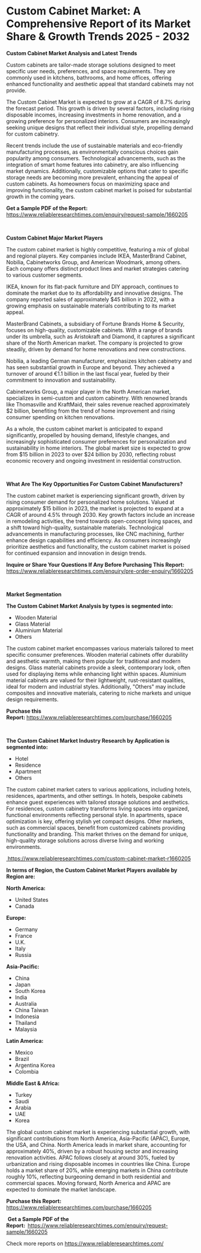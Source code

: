 <p><h1>Custom Cabinet Market: A Comprehensive Report of its Market Share & Growth Trends 2025 - 2032</h1></p><p><strong>Custom Cabinet Market Analysis and Latest Trends</strong></p>
<p><p>Custom cabinets are tailor-made storage solutions designed to meet specific user needs, preferences, and space requirements. They are commonly used in kitchens, bathrooms, and home offices, offering enhanced functionality and aesthetic appeal that standard cabinets may not provide. </p><p>The Custom Cabinet Market is expected to grow at a CAGR of 8.7% during the forecast period. This growth is driven by several factors, including rising disposable incomes, increasing investments in home renovation, and a growing preference for personalized interiors. Consumers are increasingly seeking unique designs that reflect their individual style, propelling demand for custom cabinetry.</p><p>Recent trends include the use of sustainable materials and eco-friendly manufacturing processes, as environmentally conscious choices gain popularity among consumers. Technological advancements, such as the integration of smart home features into cabinetry, are also influencing market dynamics. Additionally, customizable options that cater to specific storage needs are becoming more prevalent, enhancing the appeal of custom cabinets. As homeowners focus on maximizing space and improving functionality, the custom cabinet market is poised for substantial growth in the coming years.</p></p>
<p><strong>Get a Sample PDF of the Report:&nbsp;</strong> <a href="https://www.reliableresearchtimes.com/enquiry/request-sample/1660205?utm_campaign=2310&utm_medium=2&utm_source=Github&utm_content=ia&utm_term=08022025&utm_id=custom-cabinet">https://www.reliableresearchtimes.com/enquiry/request-sample/1660205</a></p>
<p>&nbsp;</p>
<p><strong>Custom Cabinet Major Market Players</strong></p>
<p><p>The custom cabinet market is highly competitive, featuring a mix of global and regional players. Key companies include IKEA, MasterBrand Cabinet, Nobilia, Cabinetworks Group, and American Woodmark, among others. Each company offers distinct product lines and market strategies catering to various customer segments.</p><p>IKEA, known for its flat-pack furniture and DIY approach, continues to dominate the market due to its affordability and innovative designs. The company reported sales of approximately $45 billion in 2022, with a growing emphasis on sustainable materials contributing to its market appeal.</p><p>MasterBrand Cabinets, a subsidiary of Fortune Brands Home & Security, focuses on high-quality, customizable cabinets. With a range of brands under its umbrella, such as Aristokraft and Diamond, it captures a significant share of the North American market. The company is projected to grow steadily, driven by demand for home renovations and new constructions.</p><p>Nobilia, a leading German manufacturer, emphasizes kitchen cabinetry and has seen substantial growth in Europe and beyond. They achieved a turnover of around €1.1 billion in the last fiscal year, fueled by their commitment to innovation and sustainability.</p><p>Cabinetworks Group, a major player in the North American market, specializes in semi-custom and custom cabinetry. With renowned brands like Thomasville and KraftMaid, their sales revenue reached approximately $2 billion, benefiting from the trend of home improvement and rising consumer spending on kitchen renovations.</p><p>As a whole, the custom cabinet market is anticipated to expand significantly, propelled by housing demand, lifestyle changes, and increasingly sophisticated consumer preferences for personalization and sustainability in home interiors. The global market size is expected to grow from $15 billion in 2023 to over $24 billion by 2030, reflecting robust economic recovery and ongoing investment in residential construction.</p></p>
<p>&nbsp;</p>
<p><strong>What Are The Key Opportunities For Custom Cabinet Manufacturers?</strong></p>
<p><p>The custom cabinet market is experiencing significant growth, driven by rising consumer demand for personalized home solutions. Valued at approximately $15 billion in 2023, the market is projected to expand at a CAGR of around 4.5% through 2030. Key growth factors include an increase in remodeling activities, the trend towards open-concept living spaces, and a shift toward high-quality, sustainable materials. Technological advancements in manufacturing processes, like CNC machining, further enhance design capabilities and efficiency. As consumers increasingly prioritize aesthetics and functionality, the custom cabinet market is poised for continued expansion and innovation in design trends.</p></p>
<p><strong>Inquire or Share Your Questions If Any Before Purchasing This Report:</strong> <a href="https://www.reliableresearchtimes.com/enquiry/pre-order-enquiry/1660205?utm_campaign=2310&utm_medium=2&utm_source=Github&utm_content=ia&utm_term=08022025&utm_id=custom-cabinet">https://www.reliableresearchtimes.com/enquiry/pre-order-enquiry/1660205</a></p>
<p>&nbsp;</p>
<p><strong>Market Segmentation</strong></p>
<p><strong>The Custom Cabinet Market Analysis by types is segmented into:</strong></p>
<p><ul><li>Wooden Material</li><li>Glass Material</li><li>Aluminium Material</li><li>Others</li></ul></p>
<p><p>The custom cabinet market encompasses various materials tailored to meet specific consumer preferences. Wooden material cabinets offer durability and aesthetic warmth, making them popular for traditional and modern designs. Glass material cabinets provide a sleek, contemporary look, often used for displaying items while enhancing light within spaces. Aluminium material cabinets are valued for their lightweight, rust-resistant qualities, ideal for modern and industrial styles. Additionally, "Others" may include composites and innovative materials, catering to niche markets and unique design requirements.</p></p>
<p><strong>Purchase this Report:&nbsp;</strong><a href="https://www.reliableresearchtimes.com/purchase/1660205?utm_campaign=2310&utm_medium=2&utm_source=Github&utm_content=ia&utm_term=08022025&utm_id=custom-cabinet">https://www.reliableresearchtimes.com/purchase/1660205</a></p>
<p>&nbsp;</p>
<p><strong>The Custom Cabinet Market Industry Research by Application is segmented into:</strong></p>
<p><ul><li>Hotel</li><li>Residence</li><li>Apartment</li><li>Others</li></ul></p>
<p><p>The custom cabinet market caters to various applications, including hotels, residences, apartments, and other settings. In hotels, bespoke cabinets enhance guest experiences with tailored storage solutions and aesthetics. For residences, custom cabinetry transforms living spaces into organized, functional environments reflecting personal style. In apartments, space optimization is key, offering stylish yet compact designs. Other markets, such as commercial spaces, benefit from customized cabinets providing functionality and branding. This market thrives on the demand for unique, high-quality storage solutions across diverse living and working environments.</p></p>
<p><a href="https://www.reliableresearchtimes.com/custom-cabinet-market-r1660205?utm_campaign=2310&utm_medium=2&utm_source=Github&utm_content=ia&utm_term=08022025&utm_id=custom-cabinet">&nbsp;https://www.reliableresearchtimes.com/custom-cabinet-market-r1660205</a></p>
<p><strong>In terms of Region, the Custom Cabinet Market Players available by Region are:</strong></p>
<p>
    <p> <strong> North America: </strong>
        <ul>
            <li>United States</li>
            <li>Canada</li>
        </ul>
        </p> 
    <p> <strong> Europe: </strong>
        <ul>
            <li>Germany</li>
            <li>France</li>
            <li>U.K.</li>
            <li>Italy</li>
            <li>Russia</li>
        </ul>
        </p> 
    <p> <strong> Asia-Pacific: </strong>
        <ul>
            <li>China</li>
            <li>Japan</li>
            <li>South Korea</li>
            <li>India</li>
            <li>Australia</li>
            <li>China Taiwan</li>
            <li>Indonesia</li>
            <li>Thailand</li>
            <li>Malaysia</li>
        </ul>
        </p> 
    <p> <strong> Latin America: </strong>
        <ul>
            <li>Mexico</li>
            <li>Brazil</li>
            <li>Argentina Korea</li>
            <li>Colombia</li>
        </ul>
        </p> 
    <p> <strong> Middle East & Africa: </strong>
        <ul>
            <li>Turkey</li>
            <li>Saudi</li>
            <li>Arabia</li>
            <li>UAE</li>
            <li>Korea</li>
        </ul>
    </p>
    </p>
<p><p>The global custom cabinet market is experiencing substantial growth, with significant contributions from North America, Asia-Pacific (APAC), Europe, the USA, and China. North America leads in market share, accounting for approximately 40%, driven by a robust housing sector and increasing renovation activities. APAC follows closely at around 30%, fueled by urbanization and rising disposable incomes in countries like China. Europe holds a market share of 20%, while emerging markets in China contribute roughly 10%, reflecting burgeoning demand in both residential and commercial spaces. Moving forward, North America and APAC are expected to dominate the market landscape.</p></p>
<p><strong>Purchase this Report: </strong><a href="https://www.reliableresearchtimes.com/purchase/1660205?utm_campaign=2310&utm_medium=2&utm_source=Github&utm_content=ia&utm_term=08022025&utm_id=custom-cabinet">https://www.reliableresearchtimes.com/purchase/1660205</a></p>
<p>&nbsp;<strong>Get a Sample PDF of the Report:&nbsp;&nbsp;</strong><a href="https://www.reliableresearchtimes.com/enquiry/request-sample/1660205?utm_campaign=2310&utm_medium=2&utm_source=Github&utm_content=ia&utm_term=08022025&utm_id=custom-cabinet">https://www.reliableresearchtimes.com/enquiry/request-sample/1660205</a></p>
<p><strong></strong></p>
<p>Check more reports on <a href="https://www.reliableresearchtimes.com/?utm_campaign=2310&utm_medium=2&utm_source=Github&utm_content=ia&utm_term=08022025&utm_id=custom-cabinet">https://www.reliableresearchtimes.com/</a></p>